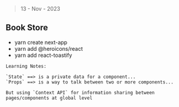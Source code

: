 > 13 - Nov - 2023

## Book Store

- yarn create next-app
- yarn add @heroicons/react
- yarn add react-toastify


```
Learning Notes:

`State` ==> is a private data for a component...
`Props` ==> is a way to talk between two or more components...

But using `Context API` for information sharing between pages/components at global level
```


